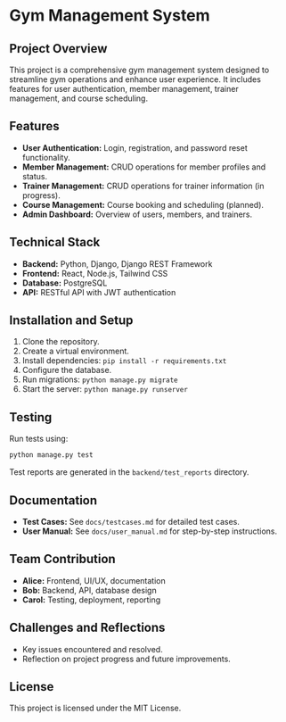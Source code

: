 # Gym Management System

## Project Overview
This project is a comprehensive gym management system designed to streamline gym operations and enhance user experience. It includes features for user authentication, member management, trainer management, and course scheduling.

## Features
- **User Authentication:** Login, registration, and password reset functionality.
- **Member Management:** CRUD operations for member profiles and status.
- **Trainer Management:** CRUD operations for trainer information (in progress).
- **Course Management:** Course booking and scheduling (planned).
- **Admin Dashboard:** Overview of users, members, and trainers.

## Technical Stack
- **Backend:** Python, Django, Django REST Framework
- **Frontend:** React, Node.js, Tailwind CSS
- **Database:** PostgreSQL
- **API:** RESTful API with JWT authentication

## Installation and Setup
1. Clone the repository.
2. Create a virtual environment.
3. Install dependencies: `pip install -r requirements.txt`
4. Configure the database.
5. Run migrations: `python manage.py migrate`
6. Start the server: `python manage.py runserver`

## Testing
Run tests using:
```bash
python manage.py test
```
Test reports are generated in the `backend/test_reports` directory.

## Documentation
- **Test Cases:** See `docs/testcases.md` for detailed test cases.
- **User Manual:** See `docs/user_manual.md` for step-by-step instructions.

## Team Contribution
- **Alice:** Frontend, UI/UX, documentation
- **Bob:** Backend, API, database design
- **Carol:** Testing, deployment, reporting

## Challenges and Reflections
- Key issues encountered and resolved.
- Reflection on project progress and future improvements.

## License
This project is licensed under the MIT License. 